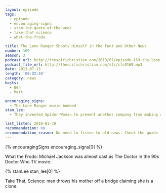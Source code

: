 ```yaml
---
layout: episode
tags:
  - episode
  - encouraging-signs
  - stan-lee-quote-of-the-week
  - take-that-science
  - what-the-frodo

title: The Lone Ranger Shoots Himself in the Foot and Other News
number: 169
season: 3
podcast_url: http://thescifichristian.com/2013/07/episode-169-the-lone-ranger-shoots-himself-in-the-foot-and-other-news/
podcast_file_url: http://thescifichristian.com/sfc/sfc0169.mp3
date: 2013-07-13
length: '00:32:34'
category: news
hosts:
  - Ben
  - Matt

encouraging_signs:
  - The Lone Ranger movie bombed 
stan_lee:
  - They invented Spider-Woman to prevent another company from making a ripoff Spider-Man 

last_listen: 2019-01-30
recommendation: no
recommendation_reason: No need to listen to old news. Check the guide for what's interesting in hindsight.
---
```

{% encouragingSigns encouraging_signs[0] %}

What the Frodo: Michael Jackson was almost cast as The Doctor in the 90s Doctor Who TV movie.

{% stanLee stan_lee[0] %}

Take That, Science: man throws his mother off a bridge claiming she is a clone.